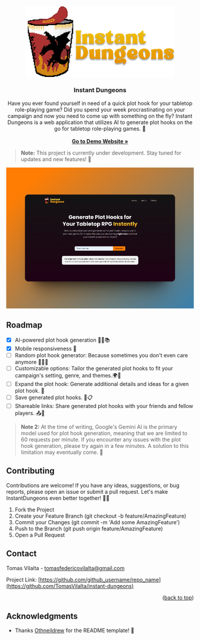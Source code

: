 <div align="center" id="readme-top" >
  <a href="https://github.com/TomasVilalta/instant-dungeons">
    <img src="images/Logo.png" alt="Logo" width="400" >
  </a>

<h3 align="center">Instant Dungeons</h3>

  <p align="center">
Have you ever found yourself in need of a quick plot hook for your tabletop role-playing game? Did you spend your week procrastinating on your campaign and now you need to come up with something on the fly? Instant Dungeons is a web application that utilizes AI to generate plot hooks on the go for tabletop role-playing games. 🎲
    <br />
    <br />
    <a href="https://instant-dungeons.vercel.app/" target="_blank"><strong>Go to Demo Website »</strong></a>
</div>

> **Note:** This project is currently under development. Stay tuned for updates and new features! 🚧

![Screenshot](/images/screenshot.png)

## Roadmap

- [x] AI-powered plot hook generation 🧙‍♂️📚
- [x] Mobile responsiveness 📱
- [ ] Random plot hook generator: Because sometimes you don't even care anymore 🤷‍♂️🎲
- [ ] Customizable options: Tailor the generated plot hooks to fit your campaign's setting, genre, and themes.🌍🔮
- [ ] Expand the plot hook: Generate additional details and ideas for a given plot hook. 📝
- [ ] Save generated plot hooks. 💾📋
- [ ] Shareable links: Share generated plot hooks with your friends and fellow players. 📤🔗

> **Note 2:** At the time of writing, Google's Gemini AI is the primary model used for plot hook generation, meaning that we are limited to 60 requests per minute. If you encounter any issues with the plot hook generation, please try again in a few minutes. A solution to this limitation may eventually come. 🤖

## Contributing

Contributions are welcome! If you have any ideas, suggestions, or bug reports, please open an issue or submit a pull request. Let's make InstantDungeons even better together! 🚀🤝

1. Fork the Project
2. Create your Feature Branch (git checkout -b feature/AmazingFeature)
3. Commit your Changes (git commit -m 'Add some AmazingFeature')
4. Push to the Branch (git push origin feature/AmazingFeature)
5. Open a Pull Request

## Contact

Tomas Vilalta - tomasfedericovilalta@gmail.com

Project Link: [https://github.com/github_username/repo_name](https://github.com/TomasVilalta/instant-dungeons)

<p align="right">(<a href="#readme-top">back to top</a>)</p>

## Acknowledgments

- Thanks [Othneildrew](https://github.com/othneildrew) for the README template! 🦖
